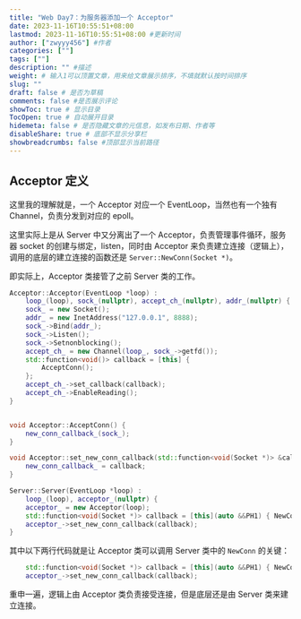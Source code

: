 ```yaml
---
title: "Web Day7：为服务器添加一个 Acceptor"
date: 2023-11-16T10:55:51+08:00
lastmod: 2023-11-16T10:55:51+08:00 #更新时间
author: ["zwyyy456"] #作者
categories: [""]
tags: [""]
description: "" #描述
weight: # 输入1可以顶置文章，用来给文章展示排序，不填就默认按时间排序
slug: ""
draft: false # 是否为草稿
comments: false #是否展示评论
showToc: true # 显示目录
TocOpen: true # 自动展开目录
hidemeta: false # 是否隐藏文章的元信息，如发布日期、作者等
disableShare: true # 底部不显示分享栏
showbreadcrumbs: false #顶部显示当前路径
---
```

## Acceptor 定义

这里我的理解就是，一个 Acceptor 对应一个 EventLoop，当然也有一个独有 Channel，负责分发到对应的 epoll。

这里实际上是从 Server 中又分离出了一个 Acceptor，负责管理事件循环，服务器 socket 的创建与绑定，listen，同时由 Acceptor 来负责建立连接（逻辑上），调用的底层的建立连接的函数还是 `Server::NewConn(Socket *)`。

即实际上，Acceptor 类接管了之前 Server 类的工作。

```cpp
Acceptor::Acceptor(EventLoop *loop) :
    loop_(loop), sock_(nullptr), accept_ch_(nullptr), addr_(nullptr) {
    sock_ = new Socket();
    addr_ = new InetAddress("127.0.0.1", 8888);
    sock_->Bind(addr_);
    sock_->Listen();
    sock_->Setnonblocking();
    accept_ch_ = new Channel(loop_, sock_->getfd());
    std::function<void()> callback = [this] {
        AcceptConn();
    };
    accept_ch_->set_callback(callback);
    accept_ch_->EnableReading();
}


void Acceptor::AcceptConn() {
    new_conn_callback_(sock_);
}

void Acceptor::set_new_conn_callback(std::function<void(Socket *)> &callback) {
    new_conn_callback_ = callback;
}

Server::Server(EventLoop *loop) :
    loop_(loop), acceptor_(nullptr) {
    acceptor_ = new Acceptor(loop);
    std::function<void(Socket *)> callback = [this](auto &&PH1) { NewConn(std::forward<decltype(PH1)>(PH1)); };
    acceptor_->set_new_conn_callback(callback);
}

```

其中以下两行代码就是让 Acceptor 类可以调用 Server 类中的 `NewConn` 的关键：

```cpp
    std::function<void(Socket *)> callback = [this](auto &&PH1) { NewConn(std::forward<decltype(PH1)>(PH1)); };
    acceptor_->set_new_conn_callback(callback);
```

重申一遍，逻辑上由 Acceptor 类负责接受连接，但是底层还是由 Server 类来建立连接。
